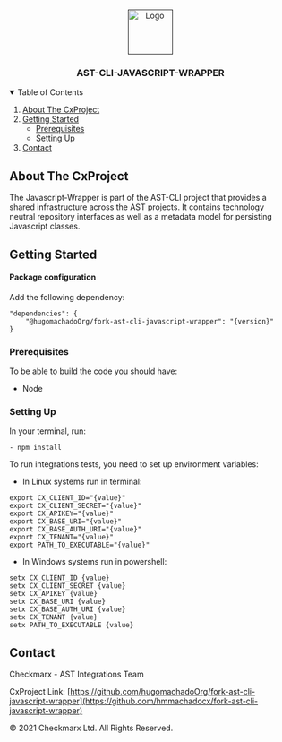 <!-- PROJECT LOGO  123 -->
<br />
<p align="center">
  <a href="">
    <img src="./logo.png" alt="Logo" width="80" height="80">
  </a>

<h3 align="center">AST-CLI-JAVASCRIPT-WRAPPER</h3>

<!-- TABLE OF CONTENTS -->
<details open="open">
  <summary>Table of Contents</summary>
  <ol>
    <li>
      <a href="#about-the-project">About The CxProject</a>
    </li>
    <li>
      <a href="#getting-started">Getting Started</a>
      <ul>
        <li><a href="#prerequisites">Prerequisites</a></li>
        <li><a href="#setting-up">Setting Up</a></li>
      </ul>
    </li>
    <li><a href="#contact">Contact</a></li>
  </ol>
</details>

<!-- ABOUT THE PROJECT -->
## About The CxProject

The Javascript-Wrapper is part of the AST-CLI project that provides a shared infrastructure across the AST projects.
It contains technology neutral repository interfaces as well as a metadata model for persisting Javascript classes.

<!-- GETTING STARTED -->
## Getting Started

#### Package configuration

Add the following dependency:

```     
"dependencies": {
    "@hugomachadoOrg/fork-ast-cli-javascript-wrapper": "{version}"
}
```

### Prerequisites

To be able to build the code you should have:
* Node


### Setting Up

In your terminal, run:
```
- npm install
```

To run integrations tests, you need to set up environment variables:

- In Linux systems run in terminal:
```
export CX_CLIENT_ID="{value}"
export CX_CLIENT_SECRET="{value}"
export CX_APIKEY="{value}"
export CX_BASE_URI="{value}"
export CX_BASE_AUTH_URI="{value}"
export CX_TENANT="{value}"
export PATH_TO_EXECUTABLE="{value}"
```

- In Windows systems run in powershell:
```
setx CX_CLIENT_ID {value}
setx CX_CLIENT_SECRET {value}
setx CX_APIKEY {value}
setx CX_BASE_URI {value}
setx CX_BASE_AUTH_URI {value}
setx CX_TENANT {value}
setx PATH_TO_EXECUTABLE {value}
```

<!-- CONTACT -->
## Contact

Checkmarx - AST Integrations Team

CxProject Link: [https://github.com/hugomachadoOrg/fork-ast-cli-javascript-wrapper](https://github.com/hmmachadocx/fork-ast-cli-javascript-wrapper)


© 2021 Checkmarx Ltd. All Rights Reserved.
